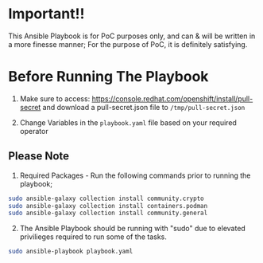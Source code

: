 # Important!!
This Ansible Playbook is for PoC purposes only, and can & will be written in a more finesse manner;
For the purpose of PoC, it is definitely satisfying.

# Before Running The Playbook
1. Make sure to access: https://console.redhat.com/openshift/install/pull-secret and download a pull-secret.json file to `/tmp/pull-secret.json`

2. Change Variables in the `playbook.yaml` file based on your required operator

## Please Note

1. Required Packages - Run the following commands prior to running the playbook;

```bash
sudo ansible-galaxy collection install community.crypto
sudo ansible-galaxy collection install containers.podman
sudo ansible-galaxy collection install community.general
```

2. The Ansible Playbook should be running with "sudo" due to elevated privilieges required to run some of the tasks.
```bash
sudo ansible-playbook playbook.yaml
```

